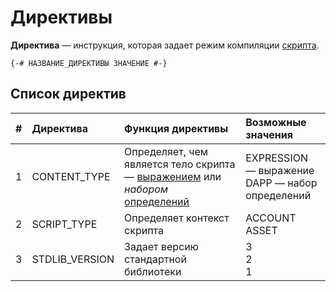 # Директивы

**Директива** — инструкция, которая задает режим компиляции [скрипта](/ride/script.md).

``` ride
{-# НАЗВАНИЕ_ДИРЕКТИВЫ ЗНАЧЕНИЕ #-}
```

## Список директив

| # | Директива | Функция директивы | Возможные значения |
| :--- | :--- | :--- | :--- |
| 1 | CONTENT_TYPE | Определяет, чем является тело скрипта — [выражением](/ride/expression.md) или _набором_ [определений](/ride/definition.md) | EXPRESSION — выражение<br>DAPP — набор определений |
| 2 | SCRIPT_TYPE | Определяет контекст скрипта | ACCOUNT<br>ASSET |
| 3 | STDLIB_VERSION | Задает версию стандартной библиотеки | 3<br>2<br>1 |
